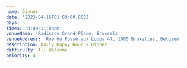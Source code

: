 ```yaml
---
name: Dinner
date: '2023-04-16T01:00:00.000Z'
days: 5
times: '8:00-11:00pm'
venueName: 'Radisson Grand Place, Brussels'
venueAddress: 'Rue du Fossé aux Loups 47, 1000 Bruxelles, Belgium'
description: Daily Happy Hour + Dinner
difficulty: All Welcome
priority: 4
---
```




